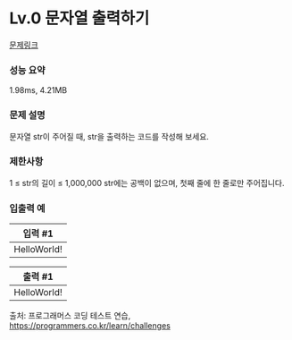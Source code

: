 <h1>Lv.0 문자열 출력하기</h1>

[문제링크](https://school.programmers.co.kr/learn/courses/30/lessons/181952)

### 성능 요약
1.98ms, 4.21MB

### 문제 설명
문자열 str이 주어질 때, str을 출력하는 코드를 작성해 보세요.

### 제한사항
1 ≤ str의 길이 ≤ 1,000,000
str에는 공백이 없으며, 첫째 줄에 한 줄로만 주어집니다.

### 입출력 예
|입력 #1|
|---|
|HelloWorld!|

|출력 #1|
|---|
|HelloWorld!|

출처: 프로그래머스 코딩 테스트 연습, https://programmers.co.kr/learn/challenges
